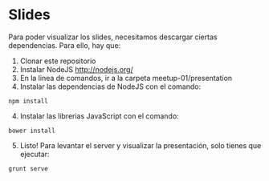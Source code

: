 # Slides
Para poder visualizar los slides, necesitamos descargar ciertas dependencias. Para ello, hay que:

1. Clonar este repositorio
2. Instalar NodeJS http://nodejs.org/
3. En la linea de comandos, ir a la carpeta meetup-01/presentation
3. Instalar las dependencias de NodeJS con el comando:

```
npm install
```

4. Instalar las librerias JavaScript con el comando:

```
bower install
```

5. Listo! Para levantar el server y visualizar la presentación, solo tienes que ejecutar:

```
grunt serve
```